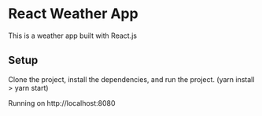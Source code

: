 # React Weather App

This is a weather app built with React.js

## Setup

Clone the project, install the dependencies, and run the project. (yarn install > yarn start)

Running on http://localhost:8080

